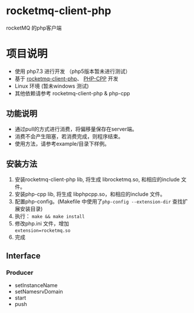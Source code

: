 # rocketmq-client-php

rocketMQ 的php客户端

# 项目说明

* 使用 php7.3 进行开发 （php5版本暂未进行测试）
* 基于 [rocketmq-client-php](https://github.com/apache/rocketmq-client-cpp)、 [PHP-CPP](https://github.com/CopernicaMarketingSoftware/PHP-CPP) 开发
* Linux 环境 (暂未windows 测试)
* 其他依赖请参考 rocketmq-client-php & php-cpp


## 功能说明
*  通过pull的方式进行消费，将偏移量保存在server端。
*  消费不会产生阻塞，若消费完成，则程序结束。  
*  使用方法，请参考example/目录下样例。

## 安装方法

1. 安装rocketmq-client-php lib, 将生成 librocketmq.so, 和相应的include 文件。
2. 安装php-cpp lib, 将生成 libphpcpp.so，和相应的include 文件。
3. 配置php-config。(Makefile 中使用了`php-config --extension-dir` 查找扩展安装目录)
4. 执行： `make && make install`
5.  修改php.ini 文件，增加  
	`extension=rocketmq.so`  
6. 完成

## Interface 

### Producer
   - setInstanceName
   - setNamesrvDomain
   - start
   - push
